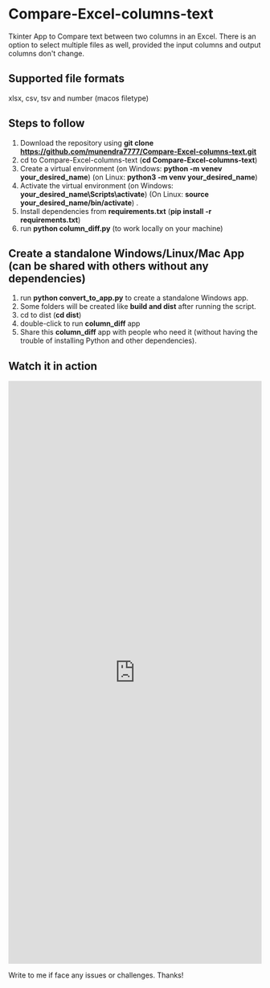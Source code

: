 # Compare-Excel-columns-text
Tkinter App to Compare text between two columns in an Excel. There is an option to select multiple files as well, provided the input columns and output columns don't change.

## Supported file formats
xlsx, csv, tsv and number (macos filetype)

## Steps to follow
1. Download the repository using **git clone https://github.com/munendra7777/Compare-Excel-columns-text.git**
2. cd to Compare-Excel-columns-text (**cd Compare-Excel-columns-text**)
3. Create a virtual environment (on Windows: **python -m venev your_desired_name**) (on Linux: **python3 -m venv your_desired_name**)
4. Activate the virtual environment (on Windows: **your_desired_name\Scripts\activate**) (On Linux: **source your_desired_name/bin/activate**) .
5. Install dependencies from **requirements.txt** (**pip install -r requirements.txt**)
6. run **python column_diff.py** (to work locally on your machine)

## Create a standalone Windows/Linux/Mac App (can be shared with others without any dependencies)
1. run **python convert_to_app.py** to create a standalone Windows app.
2. Some folders will be created like **build and dist** after running the script.
3. cd to dist (**cd dist**)
4. double-click to run **column_diff** app
5. Share this **column_diff** app with people who need it (without having the trouble of installing Python and other dependencies).

## Watch it in action

<iframe src="https://www.linkedin.com/embed/feed/update/urn:li:ugcPost:7198179641667309568" height="1159" width="504" frameborder="0" allowfullscreen="" title="Embedded post"></iframe>

Write to me if face any issues or challenges.
Thanks!

